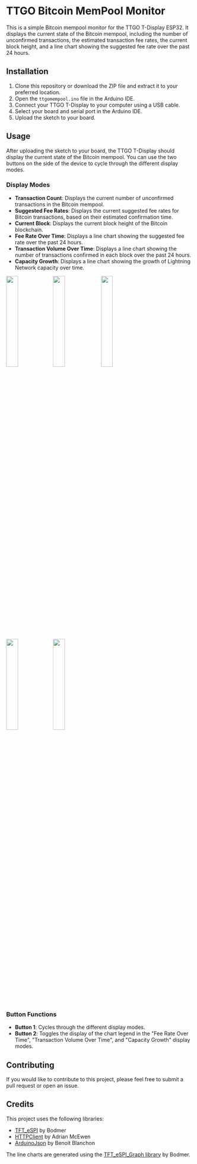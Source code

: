 # TTGO Bitcoin MemPool Monitor

This is a simple Bitcoin mempool monitor for the TTGO T-Display ESP32. It displays the current state of the Bitcoin mempool, including the number of unconfirmed transactions, the estimated transaction fee rates, the current block height, and a line chart showing the suggested fee rate over the past 24 hours.

## Installation

1. Clone this repository or download the ZIP file and extract it to your preferred location.
2. Open the `ttgomempool.ino` file in the Arduino IDE.
3. Connect your TTGO T-Display to your computer using a USB cable.
4. Select your board and serial port in the Arduino IDE.
5. Upload the sketch to your board.

## Usage

After uploading the sketch to your board, the TTGO T-Display should display the current state of the Bitcoin mempool. You can use the two buttons on the side of the device to cycle through the different display modes.

### Display Modes

- **Transaction Count**: Displays the current number of unconfirmed transactions in the Bitcoin mempool.
- **Suggested Fee Rates**: Displays the current suggested fee rates for Bitcoin transactions, based on their estimated confirmation time.
- **Current Block**: Displays the current block height of the Bitcoin blockchain.
- **Fee Rate Over Time**: Displays a line chart showing the suggested fee rate over the past 24 hours.
- **Transaction Volume Over Time**: Displays a line chart showing the number of transactions confirmed in each block over the past 24 hours.
- **Capacity Growth**: Displays a line chart showing the growth of Lightning Network capacity over time.


<img src="https://user-images.githubusercontent.com/25254103/234098762-939a3abd-ee2c-45bc-b346-d8538aa7ea24.jpg" width=25% height=25%><img src="https://user-images.githubusercontent.com/25254103/234098775-7d7bc25f-78d6-4f7d-81ca-39d5911b9a07.jpg" width=25% height=25%>
<img src="https://user-images.githubusercontent.com/25254103/234098793-3cf5e738-97c9-4997-aec3-f34b78ebda60.jpg" width=25% height=25%>
<img src="https://user-images.githubusercontent.com/25254103/234098800-11e4bc66-9b30-4706-9523-2dca9d1bfb2c.jpg" width=25% height=25%><img src="https://user-images.githubusercontent.com/25254103/234098784-277a1de8-28f6-4ee6-adde-aeb251647c7f.jpg" width=25% height=25%>


### Button Functions

- **Button 1**: Cycles through the different display modes.
- **Button 2**: Toggles the display of the chart legend in the "Fee Rate Over Time", "Transaction Volume Over Time", and "Capacity Growth" display modes.

## Contributing

If you would like to contribute to this project, please feel free to submit a pull request or open an issue.

## Credits

This project uses the following libraries:

- [TFT_eSPI](https://github.com/Bodmer/TFT_eSPI) by Bodmer
- [HTTPClient](https://github.com/amcewen/HttpClient) by Adrian McEwen
- [ArduinoJson](https://github.com/bblanchon/ArduinoJson) by Benoit Blanchon

The line charts are generated using the [TFT_eSPI_Graph library](https://github.com/Bodmer/TFT_eSPI_Graph) by Bodmer.
